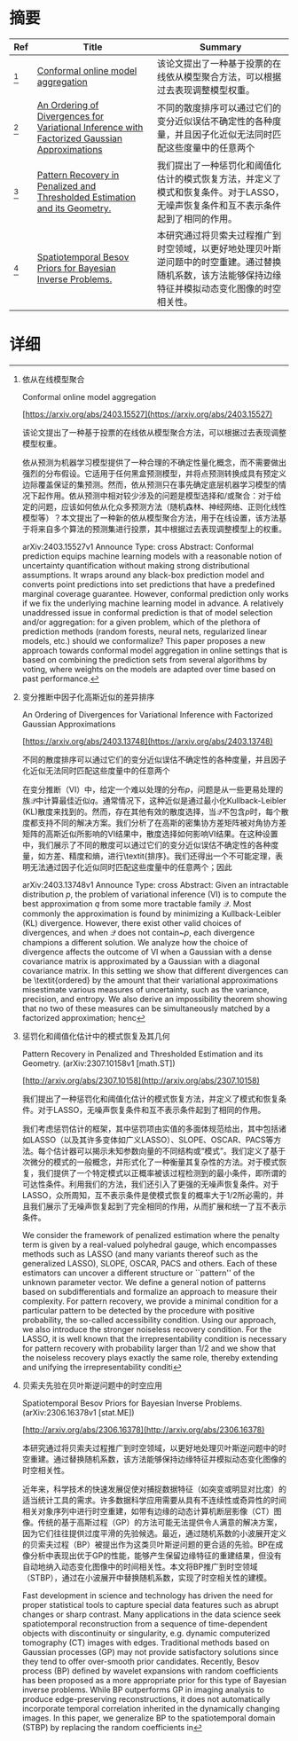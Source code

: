 # 摘要

| Ref | Title | Summary |
| --- | --- | --- |
| [^1] | [Conformal online model aggregation](https://arxiv.org/abs/2403.15527) | 该论文提出了一种基于投票的在线依从模型聚合方法，可以根据过去表现调整模型权重。 |
| [^2] | [An Ordering of Divergences for Variational Inference with Factorized Gaussian Approximations](https://arxiv.org/abs/2403.13748) | 不同的散度排序可以通过它们的变分近似误估不确定性的各种度量，并且因子化近似无法同时匹配这些度量中的任意两个 |
| [^3] | [Pattern Recovery in Penalized and Thresholded Estimation and its Geometry.](http://arxiv.org/abs/2307.10158) | 我们提出了一种惩罚化和阈值化估计的模式恢复方法，并定义了模式和恢复条件。对于LASSO，无噪声恢复条件和互不表示条件起到了相同的作用。 |
| [^4] | [Spatiotemporal Besov Priors for Bayesian Inverse Problems.](http://arxiv.org/abs/2306.16378) | 本研究通过将贝索夫过程推广到时空领域，以更好地处理贝叶斯逆问题中的时空重建。通过替换随机系数，该方法能够保持边缘特征并模拟动态变化图像的时空相关性。 |

# 详细

[^1]: 依从在线模型聚合

    Conformal online model aggregation

    [https://arxiv.org/abs/2403.15527](https://arxiv.org/abs/2403.15527)

    该论文提出了一种基于投票的在线依从模型聚合方法，可以根据过去表现调整模型权重。

    

    依从预测为机器学习模型提供了一种合理的不确定性量化概念，而不需要做出强烈的分布假设。它适用于任何黑盒预测模型，并将点预测转换成具有预定义边际覆盖保证的集预测。然而，依从预测只在事先确定底层机器学习模型的情况下起作用。依从预测中相对较少涉及的问题是模型选择和/或聚合：对于给定的问题，应该如何依从化众多预测方法（随机森林、神经网络、正则化线性模型等）？本文提出了一种新的依从模型聚合方法，用于在线设置，该方法基于将来自多个算法的预测集进行投票，其中根据过去表现调整模型上的权重。

    arXiv:2403.15527v1 Announce Type: cross  Abstract: Conformal prediction equips machine learning models with a reasonable notion of uncertainty quantification without making strong distributional assumptions. It wraps around any black-box prediction model and converts point predictions into set predictions that have a predefined marginal coverage guarantee. However, conformal prediction only works if we fix the underlying machine learning model in advance. A relatively unaddressed issue in conformal prediction is that of model selection and/or aggregation: for a given problem, which of the plethora of prediction methods (random forests, neural nets, regularized linear models, etc.) should we conformalize? This paper proposes a new approach towards conformal model aggregation in online settings that is based on combining the prediction sets from several algorithms by voting, where weights on the models are adapted over time based on past performance.
    
[^2]: 变分推断中因子化高斯近似的差异排序

    An Ordering of Divergences for Variational Inference with Factorized Gaussian Approximations

    [https://arxiv.org/abs/2403.13748](https://arxiv.org/abs/2403.13748)

    不同的散度排序可以通过它们的变分近似误估不确定性的各种度量，并且因子化近似无法同时匹配这些度量中的任意两个

    

    在变分推断（VI）中，给定一个难以处理的分布$p$，问题是从一些更易处理的族$\mathcal{Q}$中计算最佳近似$q$。通常情况下，这种近似是通过最小化Kullback-Leibler (KL)散度来找到的。然而，存在其他有效的散度选择，当$\mathcal{Q}$不包含$p$时，每个散度都支持不同的解决方案。我们分析了在高斯的密集协方差矩阵被对角协方差矩阵的高斯近似所影响的VI结果中，散度选择如何影响VI结果。在这种设置中，我们展示了不同的散度可以通过它们的变分近似误估不确定性的各种度量，如方差、精度和熵，进行\textit{排序}。我们还得出一个不可能定理，表明无法通过因子化近似同时匹配这些度量中的任意两个；因此

    arXiv:2403.13748v1 Announce Type: cross  Abstract: Given an intractable distribution $p$, the problem of variational inference (VI) is to compute the best approximation $q$ from some more tractable family $\mathcal{Q}$. Most commonly the approximation is found by minimizing a Kullback-Leibler (KL) divergence. However, there exist other valid choices of divergences, and when $\mathcal{Q}$ does not contain~$p$, each divergence champions a different solution. We analyze how the choice of divergence affects the outcome of VI when a Gaussian with a dense covariance matrix is approximated by a Gaussian with a diagonal covariance matrix. In this setting we show that different divergences can be \textit{ordered} by the amount that their variational approximations misestimate various measures of uncertainty, such as the variance, precision, and entropy. We also derive an impossibility theorem showing that no two of these measures can be simultaneously matched by a factorized approximation; henc
    
[^3]: 惩罚化和阈值化估计中的模式恢复及其几何

    Pattern Recovery in Penalized and Thresholded Estimation and its Geometry. (arXiv:2307.10158v1 [math.ST])

    [http://arxiv.org/abs/2307.10158](http://arxiv.org/abs/2307.10158)

    我们提出了一种惩罚化和阈值化估计的模式恢复方法，并定义了模式和恢复条件。对于LASSO，无噪声恢复条件和互不表示条件起到了相同的作用。

    

    我们考虑惩罚估计的框架，其中惩罚项由实值的多面体规范给出，其中包括诸如LASSO（以及其许多变体如广义LASSO）、SLOPE、OSCAR、PACS等方法。每个估计器可以揭示未知参数向量的不同结构或“模式”。我们定义了基于次微分的模式的一般概念，并形式化了一种衡量其复杂性的方法。对于模式恢复，我们提供了一个特定模式以正概率被该过程检测到的最小条件，即所谓的可达性条件。利用我们的方法，我们还引入了更强的无噪声恢复条件。对于LASSO，众所周知，互不表示条件是使模式恢复的概率大于1/2所必需的，并且我们展示了无噪声恢复起到了完全相同的作用，从而扩展和统一了互不表示条件。

    We consider the framework of penalized estimation where the penalty term is given by a real-valued polyhedral gauge, which encompasses methods such as LASSO (and many variants thereof such as the generalized LASSO), SLOPE, OSCAR, PACS and others. Each of these estimators can uncover a different structure or ``pattern'' of the unknown parameter vector. We define a general notion of patterns based on subdifferentials and formalize an approach to measure their complexity. For pattern recovery, we provide a minimal condition for a particular pattern to be detected by the procedure with positive probability, the so-called accessibility condition. Using our approach, we also introduce the stronger noiseless recovery condition. For the LASSO, it is well known that the irrepresentability condition is necessary for pattern recovery with probability larger than $1/2$ and we show that the noiseless recovery plays exactly the same role, thereby extending and unifying the irrepresentability conditi
    
[^4]: 贝索夫先验在贝叶斯逆问题中的时空应用

    Spatiotemporal Besov Priors for Bayesian Inverse Problems. (arXiv:2306.16378v1 [stat.ME])

    [http://arxiv.org/abs/2306.16378](http://arxiv.org/abs/2306.16378)

    本研究通过将贝索夫过程推广到时空领域，以更好地处理贝叶斯逆问题中的时空重建。通过替换随机系数，该方法能够保持边缘特征并模拟动态变化图像的时空相关性。

    

    近年来，科学技术的快速发展促使对捕捉数据特征（如突变或明显对比度）的适当统计工具的需求。许多数据科学应用需要从具有不连续性或奇异性的时间相关对象序列中进行时空重建，如带有边缘的动态计算机断层影像（CT）图像。传统的基于高斯过程（GP）的方法可能无法提供令人满意的解决方案，因为它们往往提供过度平滑的先验候选。最近，通过随机系数的小波展开定义的贝索夫过程（BP）被提出作为这类贝叶斯逆问题的更合适的先验。BP在成像分析中表现出优于GP的性能，能够产生保留边缘特征的重建结果，但没有自动地纳入动态变化图像中的时间相关性。本文将BP推广到时空领域（STBP），通过在小波展开中替换随机系数，实现了时空相关性的建模。

    Fast development in science and technology has driven the need for proper statistical tools to capture special data features such as abrupt changes or sharp contrast. Many applications in the data science seek spatiotemporal reconstruction from a sequence of time-dependent objects with discontinuity or singularity, e.g. dynamic computerized tomography (CT) images with edges. Traditional methods based on Gaussian processes (GP) may not provide satisfactory solutions since they tend to offer over-smooth prior candidates. Recently, Besov process (BP) defined by wavelet expansions with random coefficients has been proposed as a more appropriate prior for this type of Bayesian inverse problems. While BP outperforms GP in imaging analysis to produce edge-preserving reconstructions, it does not automatically incorporate temporal correlation inherited in the dynamically changing images. In this paper, we generalize BP to the spatiotemporal domain (STBP) by replacing the random coefficients in 
    


